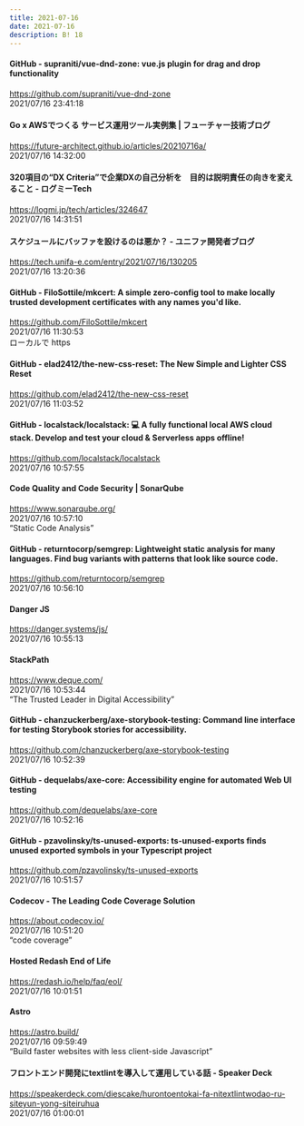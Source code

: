 ```yaml
---
title: 2021-07-16
date: 2021-07-16
description: B! 18
---
```


#### GitHub - supraniti/vue-dnd-zone: vue.js plugin for drag and drop functionality
https://github.com/supraniti/vue-dnd-zone<br>
2021/07/16 23:41:18<br>


#### Go x AWSでつくる サービス運用ツール実例集 | フューチャー技術ブログ
https://future-architect.github.io/articles/20210716a/<br>
2021/07/16 14:32:00<br>


#### 320項目の“DX Criteria”で企業DXの自己分析を　目的は説明責任の向きを変えること - ログミーTech
https://logmi.jp/tech/articles/324647<br>
2021/07/16 14:31:51<br>


#### スケジュールにバッファを設けるのは悪か？ - ユニファ開発者ブログ
https://tech.unifa-e.com/entry/2021/07/16/130205<br>
2021/07/16 13:20:36<br>


#### GitHub - FiloSottile/mkcert: A simple zero-config tool to make locally trusted development certificates with any names you'd like.
https://github.com/FiloSottile/mkcert<br>
2021/07/16 11:30:53<br>
ローカルで https


#### GitHub - elad2412/the-new-css-reset: The New Simple and Lighter CSS Reset
https://github.com/elad2412/the-new-css-reset<br>
2021/07/16 11:03:52<br>


#### GitHub - localstack/localstack: 💻 A fully functional local AWS cloud stack. Develop and test your cloud & Serverless apps offline!
https://github.com/localstack/localstack<br>
2021/07/16 10:57:55<br>


#### Code Quality and Code Security | SonarQube
https://www.sonarqube.org/<br>
2021/07/16 10:57:10<br>
“Static Code Analysis”


#### GitHub - returntocorp/semgrep: Lightweight static analysis for many languages. Find bug variants with patterns that look like source code.
https://github.com/returntocorp/semgrep<br>
2021/07/16 10:56:10<br>


#### Danger JS
https://danger.systems/js/<br>
2021/07/16 10:55:13<br>


#### StackPath
https://www.deque.com/<br>
2021/07/16 10:53:44<br>
“The Trusted Leader in Digital Accessibility”


#### GitHub - chanzuckerberg/axe-storybook-testing: Command line interface for testing Storybook stories for accessibility.
https://github.com/chanzuckerberg/axe-storybook-testing<br>
2021/07/16 10:52:39<br>


#### GitHub - dequelabs/axe-core: Accessibility engine for automated Web UI testing
https://github.com/dequelabs/axe-core<br>
2021/07/16 10:52:16<br>


#### GitHub - pzavolinsky/ts-unused-exports: ts-unused-exports finds unused exported symbols in your Typescript project
https://github.com/pzavolinsky/ts-unused-exports<br>
2021/07/16 10:51:57<br>


#### Codecov - The Leading Code Coverage Solution
https://about.codecov.io/<br>
2021/07/16 10:51:20<br>
“code coverage”


#### Hosted Redash End of Life
https://redash.io/help/faq/eol/<br>
2021/07/16 10:01:51<br>


#### Astro
https://astro.build/<br>
2021/07/16 09:59:49<br>
“Build faster websites with less client-side Javascript”


#### フロントエンド開発にtextlintを導入して運用している話 - Speaker Deck
https://speakerdeck.com/diescake/hurontoentokai-fa-nitextlintwodao-ru-siteyun-yong-siteiruhua<br>
2021/07/16 01:00:01<br>


